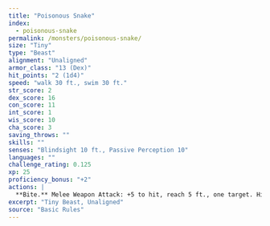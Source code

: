```yaml
---
title: "Poisonous Snake"
index:
  - poisonous-snake
permalink: /monsters/poisonous-snake/
size: "Tiny"
type: "Beast"
alignment: "Unaligned"
armor_class: "13 (Dex)"
hit_points: "2 (1d4)"
speed: "walk 30 ft., swim 30 ft."
str_score: 2
dex_score: 16
con_score: 11
int_score: 1
wis_score: 10
cha_score: 3
saving_throws: ""
skills: ""
senses: "Blindsight 10 ft., Passive Perception 10"
languages: ""
challenge_rating: 0.125
xp: 25
proficiency_bonus: "+2"
actions: |
  **Bite.** Melee Weapon Attack: +5 to hit, reach 5 ft., one target. Hit: 1 piercing damage, and the target must make a DC 10 Constitution saving throw, taking 5 (2d4) poison damage on a failed save, or half as much damage on a successful one.
excerpt: "Tiny Beast, Unaligned"
source: "Basic Rules"
---
```

